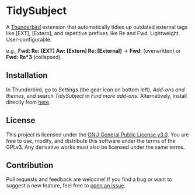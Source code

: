 # TidySubject

A [Thunderbird](https://www.thunderbird.net/) extension that automatically tidies up outdated external tags like [EXT], [Extern], and repetitive prefixes like Re and Fwd. Lightweight. User-configurable.

e.g., **Fwd: Re: [EXT] Aw: [Extern] Re: [External]** $\rightarrow$ **Fwd:** (overwritten) or **Fwd: Re*3** (collapsed).

## Installation

In Thunderbird, go to *Settings* (the gear icon on bottom left), *Add-ons and themes*, and search *TidySubject* in *Find more add-ons*. Alternatively, install directly from [here](https://addons.thunderbird.net/addon/tidysubject/).

## License

This project is licensed under the [GNU General Public License v3.0](https://www.gnu.org/licenses/gpl-3.0.en.html). You are free to use, modify, and distribute this software under the terms of the GPLv3. Any derivative works must also be licensed under the same terms.

## Contribution

Pull requests and feedback are welcome! If you find a bug or want to suggest a new feature, feel free to [open an issue](https://github.com/alanjyu/TidySubject/issues/new).